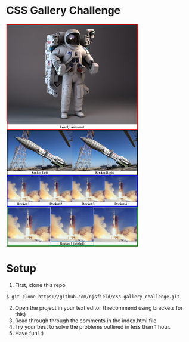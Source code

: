 # CSS Gallery Challenge

![Final Screenshot](./images/challenge-screenshot.png)


# Setup

1. First, clone this repo
```
$ git clone https://github.com/njsfield/css-gallery-challenge.git
```
2. Open the project in your text editor (I recommend using brackets for this)
3. Read through through the comments in the index.html file
4. Try your best to solve the problems outlined in less than 1 hour.
3. Have fun! :)
